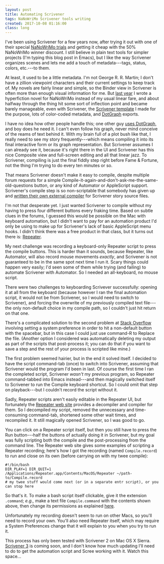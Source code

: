 ```yaml
---
layout: post
title: Automating Scrivener
tags: NaNoWriMo Scrivener tools writing 
created: 2017-10-08 01:16:00
class: long
---
```

I've been using Scrivener for a few years now, after trying it out with one of their special [NaNoWriMo trials](http://www.literatureandlatte.com/nanowrimo.php) and getting it cheap with the 50% NaNoWriMo winner discount.  I still believe in plain text tools for simpler projects (I'm typing this blog post in Emacs), but I like the way Scrivener organizes scenes and lets me add a touch of metadata---tags, status, colors, etc.---to them.

At least, it used to be a little metadata.  I'm not George R. R. Martin; I don't have a zillion viewpoint characters and their current settings to keep track of.  My novels are fairly linear and simple, so the Binder view in Scrivener is often more than enough visual information for me.  But [last year](/blog/2016/12/01/nanowrimo-2016/) I wrote a hyperfiction novel for NaNoWriMo instead of my usual linear fare, and about halfway through the thing hit some sort of inflection point and became barely manageable, even with Scrivener, the [Scrivener template](/tools/scree/) I made for the purpose, lots of color-coded metadata, and [DotGraph](/tools/scree/dotgraph/) exports.

I have no idea how other people handle this; one other guy [uses DotGraph](https://www.instagram.com/p/BVoUCXeA_tB/), and boy does he need it.  I can't even follow his graph, never mind conceive of the reams of text behind it.  With my brain full of a plot bush like that, I really need to see my story frequently---which means compiling it into its final interactive form or its graph representation.  But Scrivener assumes I can already see it, because it's right there in the UI and Scrivener has this nice Composite view and full-screen editing and all that linear jazz.  To Scrivener, compiling is just the final fiddly step right before Fame & Fortune, not the thing I'm trying to do every ten minutes or so.

That means Scrivener doesn't make it easy to compile, despite multiple forum requests for a simple Compile-it-again-and-don't-ask-me-the-same-old-questions button, or any kind of Automator or AppleScript support.  Scrivener's compile step is so non-scriptable that somebody has given up and [written their own external compiler](https://www.literatureandlatte.com/forum/viewtopic.php?f=19&t=39797&p=239179#p239179) for Scrivener story source files.

I'm not that desperate yet.  I just wanted Scrivener to compile without my having to press four different buttons every fraking time.  Based on subtle clues in the forums, I guessed this would be possible on the Mac with keyboard automation, but I didn't want to pay for an automation product I'd only be using to make up for Scrivener's lack of basic AppleScript menu hooks.  I didn't think there was a free product in that class, but it turns out there is:  [Repeater](https://itunes.apple.com/us/app/repeater/id443370764?mt=12).

My next challenge was recording a keyboard-only Repeater script to press the compile buttons.  This is harder than it sounds, because Repeater, like Automator, will also record mouse movements *exactly*, and Scrivener is not guaranteed to be in the same spot next time I run it.  Scary things could happen very easily; I'd seen some of them while trying (and failing) to automate Scrivener with Automator.  So I needed an all-keyboard, no mouse script.

There were two challenges to keyboarding Scrivever successfully: opening it at all from the keyboard (because however I ran the final automation script, it would not be from Scrivener, so I would need to switch to Scrivener), and forcing the overwrite of my previously compiled text file---the only non-default choice in my compile path, so I couldn't just hit return on that one.

There's a complicated solution to the second problem at [Stack Overflow](https://apple.stackexchange.com/questions/7263/how-can-i-activate-buttons-with-just-the-keyboard/7269#7269) involving setting a system preference in order to hit a non-default button with the spacebar, but in this case I could just use command-R to Replace the file.  (Another option I considered was automatically deleting my output as part of the scripts that post-process it; you can do that if you want to save a step and the rest of your process is scripted like mine.)

The first problem seemed hairier, but in the end it solved itself.  I decided to have the script command-tab (once) to switch into Scrivener, assuming that Scrivener would the program I'd been in last.  Of course the first time I ran the completed script, Scrivener *wasn't* my previous program, so Repeater command-tabbed into Emacs instead---and then magically switched itself to Scrivener to run the Compile keyboard shortcut.  So I could omit that step on playback---but I couldn't record the script without it.

Sadly, Repeater scripts aren't easily editable in the Repeater UI, but fortunately the [Repeater web site](http://deepitpro.com/en/mac/products/Repeater/info/help.shtml) provides a decompiler and compiler for them.  So I decompiled my script, removed the unnecessary and time-consuming command-tab, shortened some other wait times, and recompiled it.  It still magically opened Scrivener, so I was good to go.

You can click on a Repeater script itself, but then you still have to press the Run button---half the buttons of actually doing it in Scrivener, but my goal was fully scripting both the compile and the post-processing from the command line.   The Repeater web site gives some examples of scripting a Repeater recording; here's how I got the recording (named `Compile.record`) to run and close on its own (before carrying on with my twee compile):

	#!/bin/bash
	DIR_PLAY=1 DIR_QUIT=1 /Applications/Repeater.app/Contents/MacOS/Repeater ~/path-to/Compile.record
	# my twee stuff would come next (or in a separate entr script), or you can stop here

So that's it.  To make a bash script itself clickable, give it the extension `.command`; *e.g.,* make a text file `Compile.command` with the contents shown above, then change its permissions as explained [here](https://stackoverflow.com/a/29710607/4965965).

Unfortunately my recording doesn't seem to run on other Macs, so you'll need to record your own.  You'll also need Repeater itself, which may require a System Preferences change that it will explain to you when you try to run it.

This process has only been tested with Scrivener 2 on Mac OS X Sierra.  [Scrivener 3](https://www.literatureandlatte.com/blog/?tag=scrivener-3) is coming soon, and I don't know how much updating I'll need to do to get the automation script and Scree working with it.  Watch this space...



